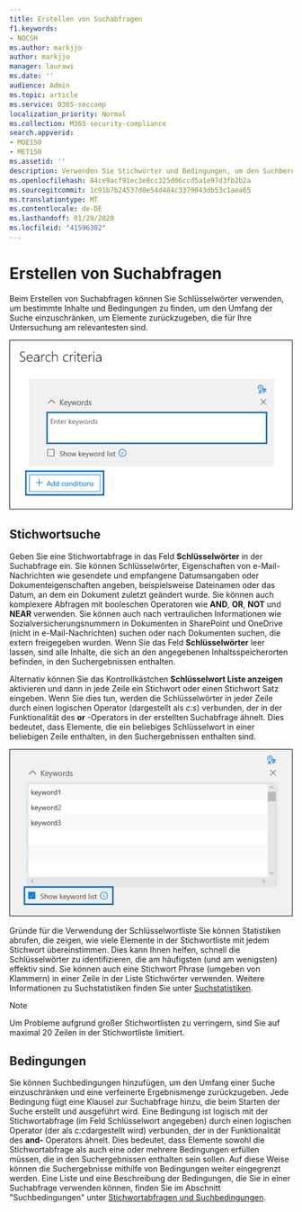 ```yaml
---
title: Erstellen von Suchabfragen
f1.keywords:
- NOCSH
ms.author: markjjo
author: markjjo
manager: laurawi
ms.date: ''
audience: Admin
ms.topic: article
ms.service: O365-seccomp
localization_priority: Normal
ms.collection: M365-security-compliance
search.appverid:
- MOE150
- MET150
ms.assetid: ''
description: Verwenden Sie Stichwörter und Bedingungen, um den Suchbereich bei der Suche nach Daten mithilfe von Daten Untersuchung in Microsoft 365 einzuschränken.
ms.openlocfilehash: 84ce9acf91ec3e8cc325d06ccd5a1e97d3fb2b2a
ms.sourcegitcommit: 1c91b7b24537d0e54d484c3379043db53c1aea65
ms.translationtype: MT
ms.contentlocale: de-DE
ms.lasthandoff: 01/29/2020
ms.locfileid: "41596302"
---
```

# <a name="build-search-queries"></a>Erstellen von Suchabfragen

Beim Erstellen von Suchabfragen können Sie Schlüsselwörter verwenden, um bestimmte Inhalte und Bedingungen zu finden, um den Umfang der Suche einzuschränken, um Elemente zurückzugeben, die für Ihre Untersuchung am relevantesten sind.

![Verwenden von Stichwörtern und Bedingungen zum Einschränken der Ergebnisse einer Suche](media/SearchQueryBox.png)

## <a name="keyword-searches"></a>Stichwortsuche

Geben Sie eine Stichwortabfrage in das Feld **Schlüsselwörter** in der Suchabfrage ein. Sie können Schlüsselwörter, Eigenschaften von e-Mail-Nachrichten wie gesendete und empfangene Datumsangaben oder Dokumenteigenschaften angeben, beispielsweise Dateinamen oder das Datum, an dem ein Dokument zuletzt geändert wurde. Sie können auch komplexere Abfragen mit booleschen Operatoren wie **AND**, **OR**, **NOT** und **NEAR** verwenden. Sie können auch nach vertraulichen Informationen wie Sozialversicherungsnummern in Dokumenten in SharePoint und OneDrive (nicht in e-Mail-Nachrichten) suchen oder nach Dokumenten suchen, die extern freigegeben wurden. Wenn Sie das Feld **Schlüsselwörter** leer lassen, sind alle Inhalte, die sich an den angegebenen Inhaltsspeicherorten befinden, in den Suchergebnissen enthalten.
    
Alternativ können Sie das Kontrollkästchen **Schlüsselwort Liste anzeigen** aktivieren und dann in jede Zeile ein Stichwort oder einen Stichwort Satz eingeben. Wenn Sie dies tun, werden die Schlüsselwörter in jeder Zeile durch einen logischen Operator (dargestellt als *c:s*) verbunden, der in der Funktionalität des **or** -Operators in der erstellten Suchabfrage ähnelt. Dies bedeutet, dass Elemente, die ein beliebiges Schlüsselwort in einer beliebigen Zeile enthalten, in den Suchergebnissen enthalten sind.

![Verwenden der Stichwortliste zum Abrufen von Statistiken zu jedem Stichwort in der Abfrage](media/KeywordListSearch.png)

Gründe für die Verwendung der Schlüsselwortliste Sie können Statistiken abrufen, die zeigen, wie viele Elemente in der Stichwortliste mit jedem Stichwort übereinstimmen. Dies kann Ihnen helfen, schnell die Schlüsselwörter zu identifizieren, die am häufigsten (und am wenigsten) effektiv sind. Sie können auch eine Stichwort Phrase (umgeben von Klammern) in einer Zeile in der Liste Stichwörter verwenden. Weitere Informationen zu Suchstatistiken finden Sie unter [Suchstatistiken](search-statistics.md).

> [!NOTE]
> Um Probleme aufgrund großer Stichwortlisten zu verringern, sind Sie auf maximal 20 Zeilen in der Stichwortliste limitiert.

## <a name="conditions"></a>Bedingungen
    
Sie können Suchbedingungen hinzufügen, um den Umfang einer Suche einzuschränken und eine verfeinerte Ergebnismenge zurückzugeben. Jede Bedingung fügt eine Klausel zur Suchabfrage hinzu, die beim Starten der Suche erstellt und ausgeführt wird. Eine Bedingung ist logisch mit der Stichwortabfrage (im Feld Schlüsselwort angegeben) durch einen logischen Operator (der als *c:c*dargestellt wird) verbunden, der in der Funktionalität des **and-** Operators ähnelt. Dies bedeutet, dass Elemente sowohl die Stichwortabfrage als auch eine oder mehrere Bedingungen erfüllen müssen, die in den Suchergebnissen enthalten sein sollen. Auf diese Weise können die Suchergebnisse mithilfe von Bedingungen weiter eingegrenzt werden. Eine Liste und eine Beschreibung der Bedingungen, die Sie in einer Suchabfrage verwenden können, finden Sie im Abschnitt "Suchbedingungen" unter [Stichwortabfragen und Suchbedingungen](keyword-queries-and-search-conditions.md#search-conditions).
